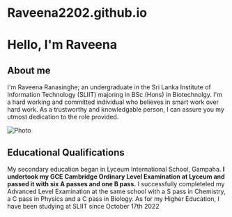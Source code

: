# Raveena2202.github.io
<h1>Hello, I'm Raveena</h1>

<h2>About me</h2>

I'm Raveena Ranasinghe; an undergraduate in the Sri Lanka Institute of Information Technology (SLIIT) majoring in BSc (Hons) in Biotechnolgy. I'm a hard working and committed individual who believes in smart work over hard work. As a trustworthy and knowledgable person, I can assure you my utmost dedication to the role provided.

![Photo](https://user-images.githubusercontent.com/120706178/208288264-946d6683-4c30-4f10-8985-672032af09b7.jpg)

<h2>Educational Qualifications</h2> 

My secondary education began in Lyceum International School, Gampaha. 
<b>I undertook my GCE Cambridge Ordinary Level Examination at Lyceum and passed it with six A passes and one B pass.</b>
I successfully completeled my Advanced Level Examination at the same school with a S pass in Chemistry, a C pass in Physics and a C pass in Biology.
As for my Higher Education, I have been studying at SLIIT since October 17th 2022 
